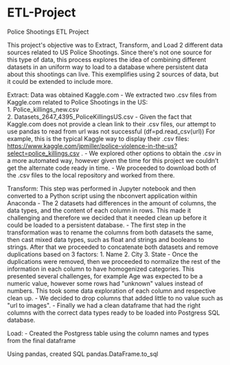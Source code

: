 # ETL-Project

Police Shootings ETL Project

This project's objective was to Extract, Transform, and Load 2 different data sources related to US Police Shootings. Since there's not one source for this type of data,  this process explores the idea of combining different datasets in an uniform way to load to a database where persistent data about this shootings can live. This exemplifies using 2 sources of data, but it could be extended to include more.


Extract: Data was obtained Kaggle.com 
	- We extracted two .csv files from Kaggle.com related to Police Shootings in the US:	
		1. Police_killings_new.csv		
		2. Datasets_2647_4395_PoliceKillingsUS.csv
	- Given the fact that Kaggle.com does not provide a clean link to their .csv files, our attempt to use pandas to read from url was not successful (df=pd.read_csv(url))
	For example, this is the typical Kaggle way to display their .csv files: https://www.kaggle.com/jpmiller/police-violence-in-the-us?select=police_killings.csv . 
	- We explored other options to obtain the .csv in a more automated way, however given the time for this project we couldn’t get the alternate code ready in time.
	- We proceeded to download both of the .csv files to the local repository and worked from there. 

Transform: This step was performed in Jupyter notebook and then converted to a Python script using the nbconvert application within Anaconda
	- The 2 datasets had differences in the amount of columns, the data types, and the content of each column in rows. This made it challenging and therefore we decided that it needed clean up before it could be loaded to a persistent database.
	- The first step in the transformation was to rename the columns from both datasets the same, then cast mixed data types, such as float and strings and booleans to strings. After that we proceeded to concatenate both datasets and remove duplications based on 3 factors:
		1. Name
		2. City
		3. State
	- Once the duplications were removed, then we proceeded to normalize the rest of the information in each column to have homogenized categories. This presented several challenges, for example Age was expected to be a numeric value, however some rows had "unknown" values instead of numbers. This took some data exploration of each column and respective clean up.
	- We decided to drop columns that added little to no value such as "url to images".
	- Finally we had a clean dataframe that had the right columns with the correct data types ready to be loaded into Postgress SQL database.

Load:
	- Created the Postgress table using the column names and types from the final dataframe


Using pandas, created SQL pandas.DataFrame.to_sql
